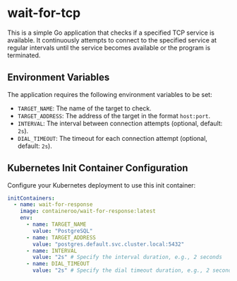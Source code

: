# wait-for-tcp

This is a simple Go application that checks if a specified TCP service is available. It continuously attempts to connect to the specified service at regular intervals until the service becomes available or the program is terminated.

## Environment Variables

The application requires the following environment variables to be set:

- `TARGET_NAME`: The name of the target to check.
- `TARGET_ADDRESS`: The address of the target in the format `host:port`.
- `INTERVAL`: The interval between connection attempts (optional, default: `2s`).
- `DIAL_TIMEOUT`: The timeout for each connection attempt (optional, default: `2s`).

## Kubernetes Init Container Configuration

Configure your Kubernetes deployment to use this init container:

```yaml
initContainers:
  - name: wait-for-response
    image: containeroo/wait-for-response:latest
    env:
      - name: TARGET_NAME
        value: "PostgreSQL"
      - name: TARGET_ADDRESS
        value: "postgres.default.svc.cluster.local:5432"
      - name: INTERVAL
        value: "2s" # Specify the interval duration, e.g., 2 seconds
      - name: DIAL_TIMEOUT
        value: "2s" # Specify the dial timeout duration, e.g., 2 seconds
```
